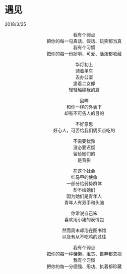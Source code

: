 # 遇见
2018/3/25

<center>
 
我有个弱点<br/>
把你的每一句真话、假话、玩笑都当真<br/>
我有个习惯<br/>
把你的每一份娇嗔、可爱、活泼都收藏

华灯初上<br/>
骑着单车<br/>
去办公室<br/>
逢着二女郎<br/>
轻轻触碰我的肩

回眸<br/>
和你一样的外表下<br/>
却有不可告人的目的

不好意思<br/>
好心人，可否给我们俩买点吃的

不需要犹豫<br/>
没必要迟疑<br/>
留给她们的<br/>
是背影

在这个社会<br/>
红马甲的使命<br/>
一部分给弱势群体<br/>
却不给她们<br/>
因为她们是青年人<br/>
青年人有双手和头脑

你常说自己笨<br/>
喜欢用小猪的表情包

然而周末却泡在图书馆<br/>
以及有从不吃鸡的过往

我有个弱点<br/>
把你的每一种慵懒、沮丧、自弃都忽视<br/>
我有个习惯<br/>
把你的每一分倔强、用功、执着都珍藏
</center>
